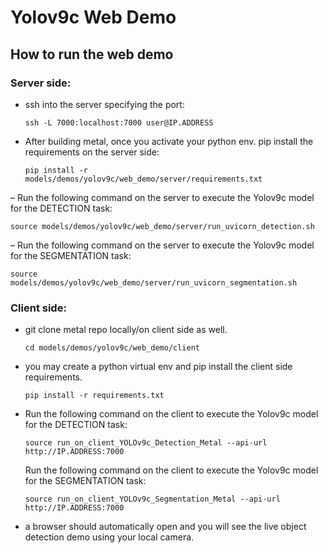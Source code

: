 # Yolov9c Web Demo

## How to run the web demo

### Server side:

- ssh into the server specifying the port:
  ```
  ssh -L 7000:localhost:7000 user@IP.ADDRESS
  ```

- After building metal, once you activate your python env. pip install the requirements on the server side:
  ```
  pip install -r models/demos/yolov9c/web_demo/server/requirements.txt
  ```

– Run the following command on the server to execute the Yolov9c model for the DETECTION task:
  ```
  source models/demos/yolov9c/web_demo/server/run_uvicorn_detection.sh
  ```

– Run the following command on the server to execute the Yolov9c model for the SEGMENTATION task:

  ```
  source models/demos/yolov9c/web_demo/server/run_uvicorn_segmentation.sh
  ```

### Client side:

- git clone metal repo locally/on client side as well.
  ```
  cd models/demos/yolov9c/web_demo/client
  ```
- you may create a python virtual env and pip install the client side requirements.

  ```
  pip install -r requirements.txt
  ```

- Run the following command on the client to execute the Yolov9c model for the DETECTION task:
  ```
  source run_on_client_YOLOv9c_Detection_Metal --api-url http://IP.ADDRESS:7000
  ```

  Run the following command on the client to execute the Yolov9c model for the SEGMENTATION task:
  ```
  source run_on_client_YOLOv9c_Segmentation_Metal --api-url http://IP.ADDRESS:7000
  ```

- a browser should automatically open and you will see the live object detection demo using your local camera.
